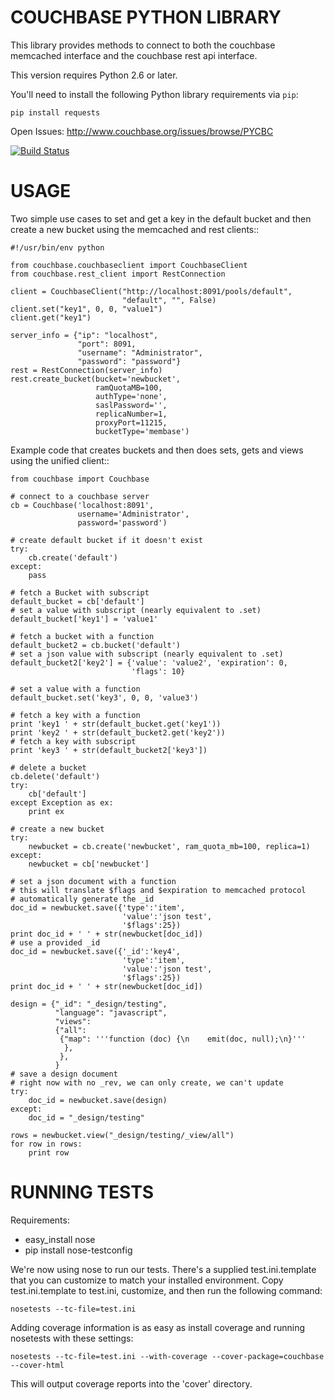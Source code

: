COUCHBASE PYTHON LIBRARY
========================

This library provides methods to connect to both the couchbase
memcached interface and the couchbase rest api interface.

This version requires Python 2.6 or later.

You'll need to install the following Python library requirements via `pip`:

    pip install requests

Open Issues: http://www.couchbase.org/issues/browse/PYCBC

[![Build Status](https://secure.travis-ci.org/BigBlueHat/couchbase-python-client.png?branch=master)](http://travis-ci.org/BigBlueHat/couchbase-python-client)

USAGE
=====

Two simple use cases to set and get a key in the default bucket
and then create a new bucket using the memcached and rest clients::

    #!/usr/bin/env python

    from couchbase.couchbaseclient import CouchbaseClient
    from couchbase.rest_client import RestConnection

    client = CouchbaseClient("http://localhost:8091/pools/default",
                             "default", "", False)
    client.set("key1", 0, 0, "value1")
    client.get("key1")

    server_info = {"ip": "localhost",
                   "port": 8091,
                   "username": "Administrator",
                   "password": "password"}
    rest = RestConnection(server_info)
    rest.create_bucket(bucket='newbucket',
                       ramQuotaMB=100,
                       authType='none',
                       saslPassword='',
                       replicaNumber=1,
                       proxyPort=11215,
                       bucketType='membase')

Example code that creates buckets and then does sets, gets and views using
the unified client::

    from couchbase import Couchbase

    # connect to a couchbase server
    cb = Couchbase('localhost:8091',
                   username='Administrator',
                   password='password')

    # create default bucket if it doesn't exist
    try:
        cb.create('default')
    except:
        pass

    # fetch a Bucket with subscript
    default_bucket = cb['default']
    # set a value with subscript (nearly equivalent to .set)
    default_bucket['key1'] = 'value1'

    # fetch a bucket with a function
    default_bucket2 = cb.bucket('default')
    # set a json value with subscript (nearly equivalent to .set)
    default_bucket2['key2'] = {'value': 'value2', 'expiration': 0,
                               'flags': 10}

    # set a value with a function
    default_bucket.set('key3', 0, 0, 'value3')

    # fetch a key with a function
    print 'key1 ' + str(default_bucket.get('key1'))
    print 'key2 ' + str(default_bucket2.get('key2'))
    # fetch a key with subscript
    print 'key3 ' + str(default_bucket2['key3'])

    # delete a bucket
    cb.delete('default')
    try:
        cb['default']
    except Exception as ex:
        print ex

    # create a new bucket
    try:
        newbucket = cb.create('newbucket', ram_quota_mb=100, replica=1)
    except:
        newbucket = cb['newbucket']

    # set a json document with a function
    # this will translate $flags and $expiration to memcached protocol
    # automatically generate the _id
    doc_id = newbucket.save({'type':'item',
                             'value':'json test',
                             '$flags':25})
    print doc_id + ' ' + str(newbucket[doc_id])
    # use a provided _id
    doc_id = newbucket.save({'_id':'key4',
                             'type':'item',
                             'value':'json test',
                             '$flags':25})
    print doc_id + ' ' + str(newbucket[doc_id])

    design = {"_id": "_design/testing",
              "language": "javascript",
              "views":
              {"all":
               {"map": '''function (doc) {\n    emit(doc, null);\n}'''
                },
               },
              }
    # save a design document
    # right now with no _rev, we can only create, we can't update
    try:
        doc_id = newbucket.save(design)
    except:
        doc_id = "_design/testing"

    rows = newbucket.view("_design/testing/_view/all")
    for row in rows:
        print row


RUNNING TESTS
=============

Requirements:

  * easy_install nose
  * pip install nose-testconfig

We're now using nose to run our tests. There's a supplied
test.ini.template that you can customize to match your installed
environment. Copy test.ini.template to test.ini, customize, and
then run the following command:

    nosetests --tc-file=test.ini

Adding coverage information is as easy as install coverage and running
nosetests with these settings:

    nosetests --tc-file=test.ini --with-coverage --cover-package=couchbase --cover-html

This will output coverage reports into the 'cover' directory.
